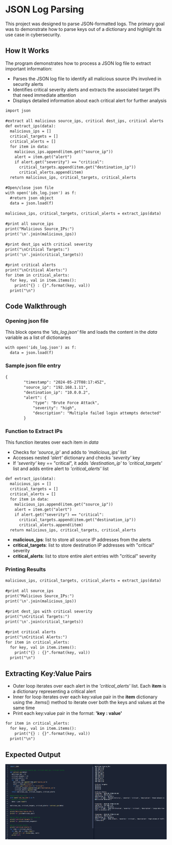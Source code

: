 # JSON Log Parsing
This project was designed to parse JSON-formatted logs. The primary goal was to demonstrate how to parse keys out of a dictionary and highlight its use case in cybersecurity. 

## How It Works
The program demonstrates how to process a JSON log file to extract important information:
- Parses the JSON log file to identify all malicious source IPs involved in security alerts
- Identifies critical severity alerts and extracts the associated target IPs that need immediate attention
- Displays detailed information about each critical alert for further analysis
```
import json

#extract all malicious source_ips, critical dest_ips, critical alerts
def extract_ips(data):
  malicious_ips = []
  critical_targets = []
  critical_alerts = []
  for item in data:
    malicious_ips.append(item.get("source_ip"))
    alert = item.get("alert")
    if alert.get("severity") == "critical":
      critical_targets.append(item.get("destination_ip"))
      critical_alerts.append(item)
  return malicious_ips, critical_targets, critical_alerts
  
#Open/close json file
with open('ids_log.json') as f:
  #return json object 
  data = json.load(f)

malicious_ips, critical_targets, critical_alerts = extract_ips(data)

#print all source_ips 
print("Malicious Source_IPs:")
print('\n'.join(malicious_ips))

#print dest_ips with critical severity
print("\nCritical Targets:")
print('\n'.join(critical_targets))

#print critical alerts
print("\nCritical Alerts:")
for item in critical_alerts:
  for key, val in item.items():
    print("{} : {}".format(key, val))
  print("\n")
```
  
## Code Walkthrough
### Opening json file 
This block opens the *'ids_log.json'* file and loads the content in the *data* variable as a list of dictionaries
```
with open('ids_log.json') as f: 
  data = json.load(f)
```

### Sample json file entry
```
{
        "timestamp": "2024-05-27T08:17:45Z",
        "source_ip": "192.168.1.11",
        "destination_ip": "10.0.0.2",
        "alert": {
            "type": "Brute Force Attack",
            "severity": "high",
            "description": "Multiple failed login attempts detected"
        }
```

### Function to Extract IPs
This function iterates over each item in *data* 
- Checks for *'source_ip'* and adds to *'malicious_ips'* list
- Accesses nested *'alert'* dictionary and checks *'severity'* key
- If *'severity'* key == "critical", it adds *'destination_ip'* to *'critical_targets'* list and adds entire alert to *'critical_alerts'* list
```
def extract_ips(data):
  malicious_ips = []
  critical_targets = []
  critical_alerts = []
  for item in data:
    malicious_ips.append(item.get("source_ip"))
    alert = item.get("alert")
    if alert.get("severity") == "critical":
      critical_targets.append(item.get("destination_ip"))
      critical_alerts.append(item)
  return malicious_ips, critical_targets, critical_alerts
```
- **malicious_ips**: list to store all source IP addresses from the alerts
- **critical_targets**: list to store destination IP addresses with "critical" severity
- **critical_alerts**: list to store entire alert entries with "critical" severity

### Printing Results
```
malicious_ips, critical_targets, critical_alerts = extract_ips(data)

#print all source_ips 
print("Malicious Source_IPs:")
print('\n'.join(malicious_ips))

#print dest_ips with critical severity
print("\nCritical Targets:")
print('\n'.join(critical_targets))

#print critical alerts
print("\nCritical Alerts:")
for item in critical_alerts:
  for key, val in item.items():
    print("{} : {}".format(key, val))
  print("\n")
```

## Extracting Key:Value Pairs
- Outer loop iterates over each alert in the *'critical_alerts'* list. Each **item** is a dictionary representing a critical alert
- Inner for loop iterates over each key:value pair in the **item** dictionary using the .items() method to iterate over both the keys and values at the same time
- Print each key:value pair in the format: **'key : value'**
```
for item in critical_alerts:
  for key, val in item.items():
    print("{} : {}".format(key, val))
  print("\n")
```

## Expected Output
![output](https://github.com/trixiahorner/json-log-parsing/blob/main/images/parse_json.png?raw=true)
